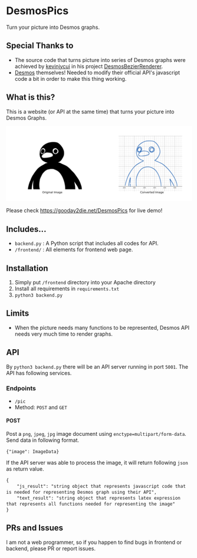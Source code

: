 # DesmosPics
Turn your picture into Desmos graphs.

## Special Thanks to
- The source code that turns picture into series of Desmos graphs were achieved by [kevinjycui](https://github.com/kevinjycui) in his project [DesmosBezierRenderer](https://github.com/kevinjycui/DesmosBezierRenderer).
- [Desmos](https://desmos.com/) themselves! Needed to modify their official API's javascript code a bit in order to make this thing working.

## What is this?
This is a website (or API at the same time) that turns your picture into Desmos Graphs. 

![enter image description here](https://raw.githubusercontent.com/gooday2die/DesmosPic/main/frontend/intro.png)

Please check https://gooday2die.net/DesmosPics for live demo!

## Includes...
- `backend.py` : A Python script that includes all codes for API. 
- `/frontend/` : All elements for frontend web page.

## Installation
1. Simply put  `/frontend` directory into your Apache directory
2. Install all requirements in `requirements.txt`
3. `python3 backend.py`

## Limits
- When the picture needs many functions to be represented, Desmos API needs very much time to render graphs.

## API
By `python3 backend.py` there will be an API server running in port `5001`. The API has following services.

### Endpoints
- `/pic`
- Method: `POST` and `GET`

#### POST
Post a `png`, `jpeg`, `jpg` image document using `enctype=multipart/form-data`. Send data in following format.
```
{"image": ImageData}
```
If the API server was able to process the image, it will return following `json` as return value.
```
{
	"js_result": "string object that represents javascript code that is needed for representing Desmos graph using their API",
	"text_result": "string object that represents latex expression that represents all functions needed for representing the image"
}
```


## PRs and Issues
I am not a web programmer, so if you happen to find bugs in frontend or backend, please PR or report issues. 

